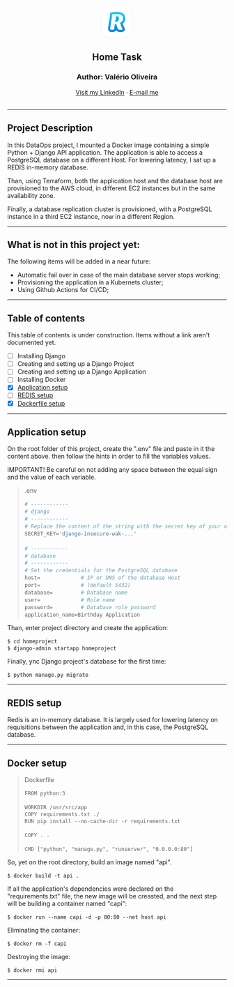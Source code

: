 <p align="center">
  <img src="r.png" alt="Logo" width=72 height=72>
</p>

  <h2 align="center">Home Task</h2>
  
  <h3 align="center">Author: Valério Oliveira</h2>
<div align="center">  
  <a href="https://www.linkedin.com/in/valerio-oliveira/?locale=en_US">Visit my LinkedIn</a> · <a href="mailto:valerio.net@gmail.com">E-mail me</a>
</div>
<br>

---

## Project Description

In this DataOps project, I mounted a Docker image containing a simple Python + Django API application. The application is able to access a PostgreSQL database on a different Host. For lowering latency, I sat up a REDIS in-memory database.

Than, using Terraform, both the application host and the database host are provisioned to the AWS cloud, in different EC2 instances but in the same availability zone.

Finally, a database replication cluster is provisioned, with a PostgreSQL instance in a third EC2 instance, now in a different Region.

---

## What is not in this project yet:

The following items will be added in a near future:

- Automatic fail over in case of the main database server stops working;
- Provisioning the application in a Kubernets cluster;
- Using Github Actions for CI/CD;

</p>

---

## Table of contents

This table of contents is under construction. Items without a link aren't documented yet.

- [ ] Installing Django
- [ ] Creating and setting up a Django Project
- [ ] Creating and setting up a Django Application
- [ ] Installing Docker
- [x] [Application setup](#application-setup)
- [ ] [REDIS setup](#redis-setup)
- [x] [Dockerfile setup](#docker-setup)

---

## Application setup

On the root folder of this project, create the ".env" file and paste in it the content above. then follow the hints in order to fill the variables values.

IMPORTANT! Be careful on not adding any space between the equal sign and the value of each variable.

> .env
>
> ```py
> # ------------
> # django
> # ------------
> # Replace the content of the string with the secret key of your own Django "settings.py" file.
> SECRET_KEY='django-insecure-wak-...'
>
> # ------------
> # database
> # ------------
> # Set the credentials for the PostgreSQL database
> host=             # IP or DNS of the database Host
> port=             # (default 5432)
> database=         # Database name
> user=             # Role name
> password=         # Database role password
> application_name=Birthday Application
> ```

Than, enter project directory and create the application:

```shell
$ cd homeproject
$ django-admin startapp homeproject
```

Finally, ync Django project's database for the first time:

```shell
$ python manage.py migrate
```

---

## REDIS setup

Redis is an in-memory database. It is largely used for lowering latency on requisitions between the application and, in this case, the PostgreSQL database.

---

## Docker setup

> Dockerfile
>
> ```docker
> FROM python:3
>
> WORKDIR /usr/src/app
> COPY requirements.txt ./
> RUN pip install --no-cache-dir -r requirements.txt
>
> COPY . .
>
> CMD ["python", "manage.py", "runserver", "0.0.0.0:80"]
> ```

So, yet on the root directory, build an image named "api".

```shell
$ docker build -t api .
```

If all the application's dependencies were declared on the "requirements.txt" file, the new image will be creasted, and the next step will be building a container named "capi":

```shell
$ docker run --name capi -d -p 80:80 --net host api
```

Eliminating the container:

```shell
$ docker rm -f capi
```

Destroying the image:

```shell
$ docker rmi api
```

---
